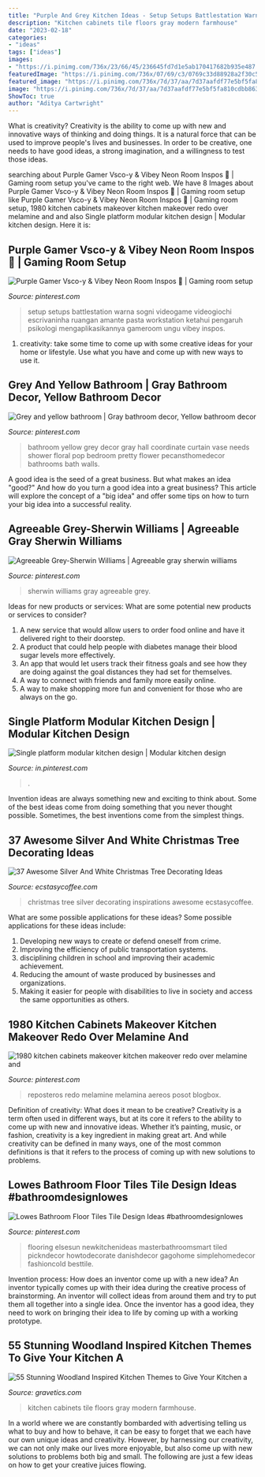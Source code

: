 ```yaml
---
title: "Purple And Grey Kitchen Ideas - Setup Setups Battlestation Warna Sogni Videogame Videogiochi Escrivaninha Ruangan Amante Pasta Workstation Ketahui Pengaruh Psikologi Mengaplikasikannya Gameroom Ungu Vibey Inspos"
description: "Kitchen cabinets tile floors gray modern farmhouse"
date: "2023-02-18"
categories:
- "ideas"
tags: ["ideas"]
images:
- "https://i.pinimg.com/736x/23/66/45/236645fd7d1e5ab170417682b935e487.jpg"
featuredImage: "https://i.pinimg.com/736x/07/69/c3/0769c33d88928a2f30c5900b9399d275.jpg"
featured_image: "https://i.pinimg.com/736x/7d/37/aa/7d37aafdf77e5bf5fa810cdbb8638327.jpg"
image: "https://i.pinimg.com/736x/7d/37/aa/7d37aafdf77e5bf5fa810cdbb8638327.jpg"
ShowToc: true
author: "Aditya Cartwright"
---
```



What is creativity?
Creativity is the ability to come up with new and innovative ways of thinking and doing things. It is a natural force that can be used to improve people's lives and businesses. In order to be creative, one needs to have good ideas, a strong imagination, and a willingness to test those ideas.

	

		
searching about Purple Gamer Vsco-y &amp; Vibey Neon Room Inspos ️👀 | Gaming room setup you've came to the right web. We have 8 Images about Purple Gamer Vsco-y &amp; Vibey Neon Room Inspos ️👀 | Gaming room setup like Purple Gamer Vsco-y &amp; Vibey Neon Room Inspos ️👀 | Gaming room setup, 1980 kitchen cabinets makeover kitchen makeover redo over melamine and and also Single platform modular kitchen design | Modular kitchen design. Here it is:
		
    
## Purple Gamer Vsco-y &amp; Vibey Neon Room Inspos ️👀 | Gaming Room Setup

<img loading=lazy src="https://i.pinimg.com/736x/0e/80/26/0e80269fcdfc120d8d64b8d5b1c6bce0.jpg" onerror="this.onerror=null;this.src='https://tse4.mm.bing.net/th?id=OIP.jVlMMMUbyHNhOJKyjQBNAQHaOA&amp;pid=15.1';" alt="Purple Gamer Vsco-y &amp; Vibey Neon Room Inspos ️👀 | Gaming room setup">

_Source: pinterest.com_

>setup setups battlestation warna sogni videogame videogiochi escrivaninha ruangan amante pasta workstation ketahui pengaruh psikologi mengaplikasikannya gameroom ungu vibey inspos. 

	

1. creativity: take some time to come up with some creative ideas for your home or lifestyle. Use what you have and come up with new ways to use it.

    
## Grey And Yellow Bathroom | Gray Bathroom Decor, Yellow Bathroom Decor

<img loading=lazy src="https://i.pinimg.com/736x/0f/ac/0e/0fac0e5e4b30a016be02db32da58052a--hall-bathroom-bathroom-stuff.jpg" onerror="this.onerror=null;this.src='https://tse3.mm.bing.net/th?id=OIP.YVfkPuvEE2XxCpCWaKiOXwHaJ3&amp;pid=15.1';" alt="Grey and yellow bathroom | Gray bathroom decor, Yellow bathroom decor">

_Source: pinterest.com_

>bathroom yellow grey decor gray hall coordinate curtain vase needs shower floral pop bedroom pretty flower pecansthomedecor bathrooms bath walls. 

	

A good idea is the seed of a great business. But what makes an idea "good?" And how do you turn a good idea into a great business? This article will explore the concept of a "big idea" and offer some tips on how to turn your big idea into a successful reality.

    
## Agreeable Grey-Sherwin Williams | Agreeable Gray Sherwin Williams

<img loading=lazy src="https://i.pinimg.com/736x/07/69/c3/0769c33d88928a2f30c5900b9399d275.jpg" onerror="this.onerror=null;this.src='https://tse3.mm.bing.net/th?id=OIP.kVva7KBxrNy2Kn5MdAJOHwHaJ3&amp;pid=15.1';" alt="Agreeable Grey-Sherwin Williams | Agreeable gray sherwin williams">

_Source: pinterest.com_

>sherwin williams gray agreeable grey. 

	

Ideas for new products or services: What are some potential new products or services to consider?
1. A new service that would allow users to order food online and have it delivered right to their doorstep.
2. A product that could help people with diabetes manage their blood sugar levels more effectively.
3. An app that would let users track their fitness goals and see how they are doing against the goal distances they had set for themselves.
4. A way to connect with friends and family more easily online.
5. A way to make shopping more fun and convenient for those who are always on the go.

    
## Single Platform Modular Kitchen Design | Modular Kitchen Design

<img loading=lazy src="https://i.pinimg.com/736x/7d/37/aa/7d37aafdf77e5bf5fa810cdbb8638327.jpg" onerror="this.onerror=null;this.src='https://tse2.mm.bing.net/th?id=OIP.UM_fo8bcaBfCs_wjacHlhQHaJ4&amp;pid=15.1';" alt="Single platform modular kitchen design | Modular kitchen design">

_Source: in.pinterest.com_

>. 

	

Invention ideas are always something new and exciting to think about. Some of the best ideas come from doing something that you never thought possible. Sometimes, the best inventions come from the simplest things.

    
## 37 Awesome Silver And White Christmas Tree Decorating Ideas

<img loading=lazy src="http://i2.wp.com/www.ecstasycoffee.com/wp-content/uploads/2016/10/Silver-Sage-Christmas-Tree.jpg" onerror="this.onerror=null;this.src='https://tse2.mm.bing.net/th?id=OIP.sHyXDKL9umXU6t07tD4ugQHaOs&amp;pid=15.1';" alt="37 Awesome Silver And White Christmas Tree Decorating Ideas">

_Source: ecstasycoffee.com_

>christmas tree silver decorating inspirations awesome ecstasycoffee. 

	

What are some possible applications for these ideas?
Some possible applications for these ideas include: 
1. Developing new ways to create or defend oneself from crime. 
2. Improving the efficiency of public transportation systems. 
3. disciplining children in school and improving their academic achievement. 
4. Reducing the amount of waste produced by businesses and organizations. 
5. Making it easier for people with disabilities to live in society and access the same opportunities as others.

    
## 1980 Kitchen Cabinets Makeover Kitchen Makeover Redo Over Melamine And

<img loading=lazy src="https://i.pinimg.com/736x/91/cc/8b/91cc8b4659cf3c35549383696727d608.jpg" onerror="this.onerror=null;this.src='https://tse3.mm.bing.net/th?id=OIP.khXisaeNrFh8SzgjM_obuQHaKI&amp;pid=15.1';" alt="1980 kitchen cabinets makeover kitchen makeover redo over melamine and">

_Source: pinterest.com_

>reposteros redo melamine melamina aereos posot blogbox. 

	

Definition of creativity: What does it mean to be creative?
Creativity is a term often used in different ways, but at its core it refers to the ability to come up with new and innovative ideas. Whether it’s painting, music, or fashion, creativity is a key ingredient in making great art. And while creativity can be defined in many ways, one of the most common definitions is that it refers to the process of coming up with new solutions to problems.

    
## Lowes Bathroom Floor Tiles Tile Design Ideas #bathroomdesignlowes

<img loading=lazy src="https://i.pinimg.com/736x/23/66/45/236645fd7d1e5ab170417682b935e487.jpg" onerror="this.onerror=null;this.src='https://tse3.mm.bing.net/th?id=OIP._4o_VoU4_6xfgS4YojjEjQHaLH&amp;pid=15.1';" alt="Lowes Bathroom Floor Tiles Tile Design Ideas #bathroomdesignlowes">

_Source: pinterest.com_

>flooring elsesun newkitchenideas masterbathroomsmart tiled pickndecor howtodecorate danishdecor gagohome simplehomedecor fashioncold besttile. 

	

Invention process: How does an inventor come up with a new idea?
An inventor typically comes up with their idea during the creative process of brainstorming. An inventor will collect ideas from around them and try to put them all together into a single idea. Once the inventor has a good idea, they need to work on bringing their idea to life by coming up with a working prototype.

    
## 55 Stunning Woodland Inspired Kitchen Themes To Give Your Kitchen A

<img loading=lazy src="https://www.gravetics.com/wp-content/uploads/2017/09/Modern-Farmhouse-Kitchen.-Gray-tile-floors-white-cabinets..jpg" onerror="this.onerror=null;this.src='https://tse4.mm.bing.net/th?id=OIP.T3eeW0y5eLou0ha9V-oL1wHaLH&amp;pid=15.1';" alt="55 Stunning Woodland Inspired Kitchen Themes to Give Your Kitchen a">

_Source: gravetics.com_

>kitchen cabinets tile floors gray modern farmhouse. 

	

In a world where we are constantly bombarded with advertising telling us what to buy and how to behave, it can be easy to forget that we each have our own unique ideas and creativity. However, by harnessing our creativity, we can not only make our lives more enjoyable, but also come up with new solutions to problems both big and small. The following are just a few ideas on how to get your creative juices flowing.

